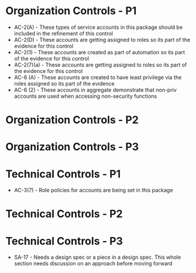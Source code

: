 # Organization Controls - P1

* AC-2(A) - These types of service accounts in this package should be included in the refinement of this control
* AC-2(D) - These accounts are getting assigned to roles so its part of the evidence for this control
* AC-2(1) - These accounts are created as part of automation so its part of the evidence for this control
* AC-2(7)(a) - These accounts are getting assigned to roles so its part of the evidence for this control
* AC-6 (A) - These accounts are created to have least privilege via the roles assigned so its part of the evidence
* AC-6 (2) - These accounts in aggregate demonstrate that non-priv accounts are used when accessing non-security functions

# Organization Controls - P2

# Organization Controls - P3

# Technical Controls - P1

* AC-3(7) - Role policies for accounts are being set in this package

# Technical Controls - P2

# Technical Controls - P3

* SA-17 - Needs a design spec or a piece in a design spec. This whole section needs discussion on an approach before moving forward
